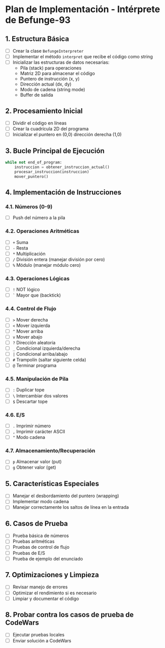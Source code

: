 # Plan de Implementación - Intérprete de Befunge-93

## 1. Estructura Básica
- [ ] Crear la clase `BefungeInterpreter`
- [ ] Implementar el método `interpret` que recibe el código como string
- [ ] Inicializar las estructuras de datos necesarias:
  - Pila (stack) para operaciones
  - Matriz 2D para almacenar el código
  - Puntero de instrucción (x, y)
  - Dirección actual (dx, dy)
  - Modo de cadena (string mode)
  - Buffer de salida

## 2. Procesamiento Inicial
- [ ] Dividir el código en líneas
- [ ] Crear la cuadrícula 2D del programa
- [ ] Inicializar el puntero en (0,0) dirección derecha (1,0)

## 3. Bucle Principal de Ejecución
```python
while not end_of_program:
    instruccion = obtener_instruccion_actual()
    procesar_instruccion(instruccion)
    mover_puntero()
```

## 4. Implementación de Instrucciones
### 4.1. Números (0-9)
- [ ] Push del número a la pila

### 4.2. Operaciones Aritméticas
- [ ] `+` Suma
- [ ] `-` Resta
- [ ] `*` Multiplicación
- [ ] `/` División entera (manejar división por cero)
- [ ] `%` Módulo (manejar módulo cero)

### 4.3. Operaciones Lógicas
- [ ] `!` NOT lógico
- [ ] `` ` `` Mayor que (backtick)

### 4.4. Control de Flujo
- [ ] `>` Mover derecha
- [ ] `<` Mover izquierda
- [ ] `^` Mover arriba
- [ ] `v` Mover abajo
- [ ] `?` Dirección aleatoria
- [ ] `_` Condicional izquierda/derecha
- [ ] `|` Condicional arriba/abajo
- [ ] `#` Trampolín (saltar siguiente celda)
- [ ] `@` Terminar programa

### 4.5. Manipulación de Pila
- [ ] `:` Duplicar tope
- [ ] `\` Intercambiar dos valores
- [ ] `$` Descartar tope

### 4.6. E/S
- [ ] `.` Imprimir número
- [ ] `,` Imprimir carácter ASCII
- [ ] `"` Modo cadena

### 4.7. Almacenamiento/Recuperación
- [ ] `p` Almacenar valor (put)
- [ ] `g` Obtener valor (get)

## 5. Características Especiales
- [ ] Manejar el desbordamiento del puntero (wrapping)
- [ ] Implementar modo cadena
- [ ] Manejar correctamente los saltos de línea en la entrada

## 6. Casos de Prueba
- [ ] Prueba básica de números
- [ ] Pruebas aritméticas
- [ ] Pruebas de control de flujo
- [ ] Pruebas de E/S
- [ ] Prueba de ejemplo del enunciado

## 7. Optimizaciones y Limpieza
- [ ] Revisar manejo de errores
- [ ] Optimizar el rendimiento si es necesario
- [ ] Limpiar y documentar el código

## 8. Probar contra los casos de prueba de CodeWars
- [ ] Ejecutar pruebas locales
- [ ] Enviar solución a CodeWars
